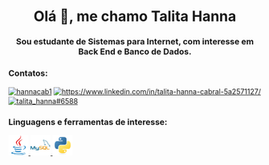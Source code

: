 <h1 align="center">Olá 👋, me chamo Talita Hanna</h1>
<h3 align="center">Sou estudante de Sistemas para Internet, com interesse em Back End e Banco de Dados.</h3>

<h3 align="left">Contatos:</h3>
<p align="left">
<a href="https://twitter.com/hannacab1" target="blank"><img align="center" src="https://raw.githubusercontent.com/rahuldkjain/github-profile-readme-generator/master/src/images/icons/Social/twitter.svg" alt="hannacab1" height="30" width="40" /></a>
<a href="https://linkedin.com/in/https://www.linkedin.com/in/talita-hanna-cabral-5a2571127/" target="blank"><img align="center" src="https://raw.githubusercontent.com/rahuldkjain/github-profile-readme-generator/master/src/images/icons/Social/linked-in-alt.svg" alt="https://www.linkedin.com/in/talita-hanna-cabral-5a2571127/" height="30" width="40" /></a>
<a href="https://discord.gg/talita_hanna#6588" target="blank"><img align="center" src="https://raw.githubusercontent.com/rahuldkjain/github-profile-readme-generator/master/src/images/icons/Social/discord.svg" alt="talita_hanna#6588" height="30" width="40" /></a>
</p>

<h3 align="left">Linguagens e ferramentas de interesse:</h3>
<p align="left"> <a href="https://www.java.com" target="_blank" rel="noreferrer"> <img src="https://raw.githubusercontent.com/devicons/devicon/master/icons/java/java-original.svg" alt="java" width="40" height="40"/> </a> <a href="https://www.mysql.com/" target="_blank" rel="noreferrer"> <img src="https://raw.githubusercontent.com/devicons/devicon/master/icons/mysql/mysql-original-wordmark.svg" alt="mysql" width="40" height="40"/> </a> <a href="https://www.python.org" target="_blank" rel="noreferrer"> <img src="https://raw.githubusercontent.com/devicons/devicon/master/icons/python/python-original.svg" alt="python" width="40" height="40"/> </a> </p>

